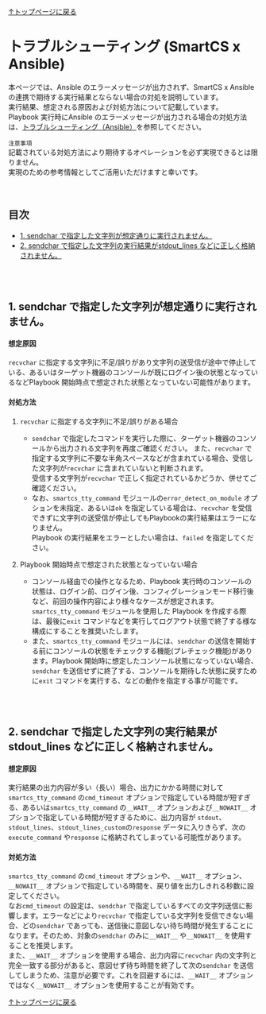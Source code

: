
[↑トップページに戻る](../README.md)
<br>
# トラブルシューティング (SmartCS x Ansible)

本ページでは、Ansible のエラーメッセージが出力されず、SmartCS x Ansible の連携で期待する実行結果とならない場合の対処を説明しています。  
実行結果、想定される原因および対処方法について記載しています。  
Playbook 実行時にAnsible のエラーメッセージが出力される場合の対処方法は、[トラブルシューティング（Ansible）](./troubleshooting.md)を参照してください。  

`注意事項`  
記載されている対処方法により期待するオペレーションを必ず実現できるとは限りません。  
実現のための参考情報としてご活用いただけますと幸いです。  

<br>

## 目次
- [1. sendchar で指定した文字列が想定通りに実行されません。](./smartcsmoduletips.md#1-sendchar-で指定した文字列が想定通りに実行されません)
- [2. sendchar で指定した文字列の実行結果がstdout_lines などに正しく格納されません。](./smartcsmoduletips.md#2-sendchar-で指定した文字列の実行結果が-stdout_lines-などに正しく格納されません)

<br>
<br>

## 1. sendchar で指定した文字列が想定通りに実行されません。
#### 想定原因
`recvchar` に指定する文字列に不足/誤りがあり文字列の送受信が途中で停止している、あるいはターゲット機器のコンソールが既にログイン後の状態となっているなどPlaybook 開始時点で想定された状態となっていない可能性があります。  

#### 対処方法
1. `recvchar` に指定する文字列に不足/誤りがある場合  
   - `sendchar` で指定したコマンドを実行した際に、ターゲット機器のコンソールから出力される文字列を再度ご確認ください。
また、`recvchar` で指定する文字列に不要な半角スペースなどが含まれている場合、受信した文字列が`recvchar` に含まれていないと判断されます。  
受信する文字列が`recvchar` で正しく指定されているかどうか、併せてご確認ください。  
   - なお、`smartcs_tty_command` モジュールの`error_detect_on_module` オプションを未指定、あるいは`ok` を指定している場合は、`recvchar` を受信できずに文字列の送受信が停止してもPlaybookの実行結果はエラーになりません。  
Playbook の実行結果をエラーとしたい場合は、`failed` を指定してください。

2. Playbook 開始時点で想定された状態となっていない場合  
   - コンソール経由での操作となるため、Playbook 実行時のコンソールの状態は、ログイン前、ログイン後、コンフィグレーションモード移行後など、前回の操作内容により様々なケースが想定されます。  
`smartcs_tty_command` モジュールを使用した Playbook を作成する際は、最後に`exit` コマンドなどを実行してログアウト状態で終了する様な構成にすることを推奨いたします。  
   - また、`smartcs_tty_command` モジュールには、`sendchar` の送信を開始する前にコンソールの状態をチェックする機能(プレチェック機能)があります。Playbook 開始時に想定したコンソール状態になっていない場合、`sendchar` を送信せずに終了する、コンソールを期待した状態に戻すために`exit` コマンドを実行する、などの動作を指定する事が可能です。  

<br>
<br>

## 2. sendchar で指定した文字列の実行結果がstdout_lines などに正しく格納されません。
#### 想定原因
実行結果の出力内容が多い（長い）場合、出力にかかる時間に対して`smartcs_tty_command` の`cmd_timeout` オプションで指定している時間が短すぎる、あるいは`smartcs_tty_command` の`__WAIT__` オプションおよび`__NOWAIT__` オプションで指定している時間が短すぎるために、出力内容が `stdout`、`stdout_lines`、`stdout_lines_custom`の`response` データに入りきらず、次の`execute_command` や`response` に格納されてしまっている可能性があります。

#### 対処方法
`smartcs_tty_command` の`cmd_timeout` オプションや、`__WAIT__` オプション、`__NOWAIT__` オプションで指定している時間を、戻り値を出力しきれる秒数に設定してください。<br>
なお`cmd_timeout` の設定は、`sendchar` で指定しているすべての文字列送信に影響します。エラーなどにより`recvchar` で指定している文字列を受信できない場合、どの`sendchar` であっても、送信後に意図しない待ち時間が発生することになります。そのため、対象の`sendchar` のみに`__WAIT__` や`__NOWAIT__` を使用することを推奨します。<br>
また、`__WAIT__` オプションを使用する場合、出力内容に`recvchar` 内の文字列と完全一致する部分があると、意図せず待ち時間を終了して次の`sendchar` を送信してしまうため、注意が必要です。これを回避するには、`__WAIT__` オプションではなく`__NOWAIT__` オプションを使用することが有効です。<br>



[↑トップページに戻る](../README.md)
